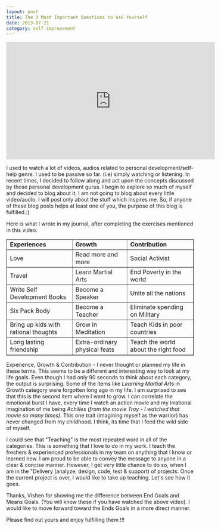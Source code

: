 ```yaml
---
layout: post
title: The 3 Most Important Questions to Ask Yourself
date: 2013-07-21
category: self-improvement
---
```


<iframe width="560" height="315" src="https://www.youtube-nocookie.com/embed/f8eU5Pc-y0g?rel=0" frameborder="0" allow="autoplay; encrypted-media" allowfullscreen></iframe>

I used to watch a lot of videos, audios related to personal development/self-help genre. I used to be passive so far. (i.e) simply watching or listening. In recent times, I decided to follow along and act upon the concepts discussed by those personal development gurus. I begin to explore so much of myself and decided to blog about it. I am not going to blog about every little video/audio. I will post only about the stuff which inspires me. So, if anyone of these blog posts helps at least one of you, the purpose of this blog is fulfilled.:)  
  
Here is what I wrote in my journal, after completing the exercises mentioned in this video.  

<table border="1">
<thead>
<tr>
<td><b>Experiences</b></td>
<td><b>Growth</b></td>
<td><b>Contribution</b></td>
</tr>
</thead>
<tbody>
<tr>
<td>Love</td>
<td>Read more and more</td>
<td>Social Activist</td>
</tr>
<tr>
<td>Travel</td>
<td>Learn Martial Arts</td>
<td>End Poverty in the world</td>
</tr>
<tr>
<td>Write Self Development Books</td>
<td>Become a Speaker</td>
<td>Unite all the nations</td>
</tr>
<tr>
<td>Six Pack Body</td>
<td>Become a Teacher</td>
<td>Eliminate spending on Military</td>
</tr>
<tr>
<td>Bring up kids with rational thoughts</td>
<td>Grow in Meditation</td>
<td>Teach Kids in poor countries</td>
</tr>
<tr>
<td>Long lasting friendship</td>
<td>Extra-ordinary physical feats</td>
<td>Teach the world about the right food</td>
</tr>
</tbody>
</table>

  
Experience, Growth & Contribution - I never thought or planned my life in these terms. This seems to be a different and interesting way to look at my life goals. Even though I had only 90 seconds to think about each category, the output is surprising. Some of the items like *Learning Martial Arts* in Growth category were forgotten long ago in my life. I am surprised to see that this is the second item where I want to grow. I can correlate the emotional burst I have, every time I watch an action movie and my irrational imagination of me being *Achilles (from the movie Troy - I watched that movie so many times)*. This one trait (imagining myself as the warrior) has never changed from my childhood. I think, its time that I feed the wild side of myself.  
  
I could see that "Teaching" is the most repeated word in all of the categories. This is something that I love to do in my work. I teach the freshers & experienced professionals in my team on anything that I know or learned new. I am proud to be able to convey the message to anyone in a clear & concise manner. However, I get very little chance to do so, when I am in the "Delivery (analyze, design, code, test & support) of projects. Once the current project is over, I would like to take up teaching. Let's see how it goes.  
  
Thanks, Vishen for showing me the difference between End Goals and Means Goals. (You will know these if you have watched the above video). I would like to move forward toward the Ends Goals in a more direct manner.  
  
Please find out yours and enjoy fulfilling them !!!
